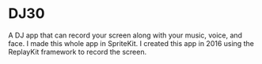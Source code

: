 # DJ30
A DJ app that can record your screen along with your music, voice, and face. 
I made this whole app in SpriteKit. I created this app in 2016 using the ReplayKit framework to record the screen.
